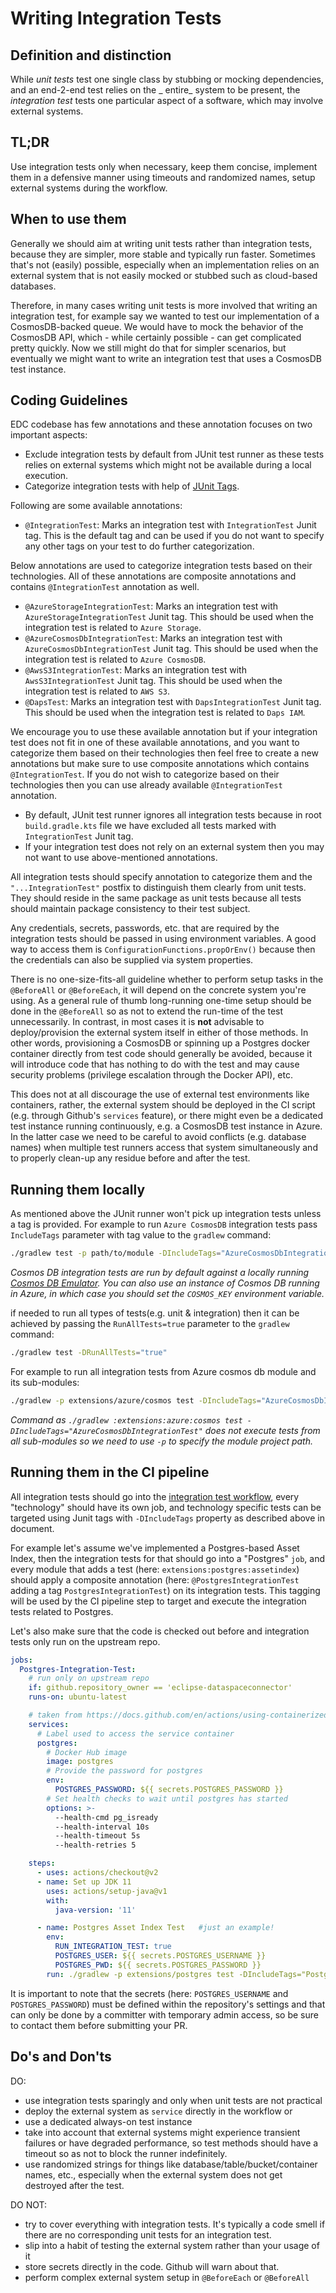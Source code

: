 # Writing Integration Tests

## Definition and distinction

While _unit tests_ test one single class by stubbing or mocking dependencies, and an end-2-end test relies on the _
entire_
system to be present, the _integration test_ tests one particular aspect of a software, which may involve external
systems.

## TL;DR

Use integration tests only when necessary, keep them concise, implement them in a defensive manner using timeouts and
randomized names, setup external systems during the workflow.

## When to use them

Generally we should aim at writing unit tests rather than integration tests, because they are simpler, more stable and
typically run faster. Sometimes that's not (easily) possible, especially when an implementation relies on an external
system that is not easily mocked or stubbed such as cloud-based databases.

Therefore, in many cases writing unit tests is more involved that writing an integration test, for example say we wanted
to test our implementation of a CosmosDB-backed queue. We would have to mock the behavior of the CosmosDB API, which -
while certainly possible - can get complicated pretty quickly. Now we still might do that for simpler scenarios, but
eventually we might want to write an integration test that uses a CosmosDB test instance.

## Coding Guidelines

EDC codebase has few annotations and these annotation focuses on two important aspects:

- Exclude integration tests by default from JUnit test runner as these tests relies on external systems which might not
be available during a local execution.
- Categorize integration tests with help of
[JUnit Tags](https://junit.org/junit5/docs/current/user-guide/#writing-tests-tagging-and-filtering).

Following are some available annotations:

- `@IntegrationTest`: Marks an integration test with `IntegrationTest` Junit tag. This is the default tag and can be
used if you do not want to specify any other tags on your test to do further categorization.

Below annotations are used to categorize integration tests based on their technologies. All of these annotations are
composite annotations and contains `@IntegrationTest` annotation as well.

- `@AzureStorageIntegrationTest`: Marks an integration test with `AzureStorageIntegrationTest` Junit tag. This should be
used when the integration test is related to `Azure Storage`.
- `@AzureCosmosDbIntegrationTest`: Marks an integration test with `AzureCosmosDbIntegrationTest` Junit tag. This should
be used when the integration test is related to `Azure CosmosDB`.
- `@AwsS3IntegrationTest`: Marks an integration test with `AwsS3IntegrationTest` Junit tag. This should be used when the
integration test is related to `AWS S3`.
- `@DapsTest`: Marks an integration test with `DapsIntegrationTest` Junit tag. This should be used when the integration
test is related to `Daps IAM`.

We encourage you to use these available annotation but if your integration test does not fit in one of these available
annotations, and you want to categorize them based on their technologies then feel free to create a new annotations but
make sure to use composite annotations which contains `@IntegrationTest`. If you do not wish to categorize based on
their technologies then you can use already available `@IntegrationTest` annotation.

- By default, JUnit test runner ignores all integration tests because in root `build.gradle.kts` file we have excluded
all tests marked with `IntegrationTest` Junit tag.
- If your integration test does not rely on an external system then you may not want to use above-mentioned annotations.

All integration tests should specify annotation to categorize them and the `"...IntegrationTest"` postfix to distinguish
them clearly from unit tests. They should reside in the same package as unit tests because all tests should maintain
package consistency to their test subject.

Any credentials, secrets, passwords, etc. that are required by the integration tests should be passed in using
environment variables. A good way to access them is `ConfigurationFunctions.propOrEnv()` because then the credentials
can also be supplied via system properties.

There is no one-size-fits-all guideline whether to perform setup tasks in the `@BeforeAll` or `@BeforeEach`, it will
depend on the concrete system you're using. As a general rule of thumb long-running one-time setup should be done in
the `@BeforeAll` so as not to extend the run-time of the test unnecessarily. In contrast, in most cases it is **not**
advisable to deploy/provision the external system itself in either of those methods. In other words, provisioning a
CosmosDB or spinning up a Postgres docker container directly from test code should generally be avoided, because it will
introduce code that has nothing to do with the test and may cause security problems (privilege escalation through the
Docker API), etc.

This does not at all discourage the use of external test environments like containers, rather, the external system
should be deployed in the CI script (e.g. through Github's `services` feature), or there might even be a dedicated test
instance running continuously, e.g. a CosmosDB test instance in Azure. In the latter case we need to be careful to avoid
conflicts (e.g. database names) when multiple test runners access that system simultaneously and to properly clean-up
any residue before and after the test.

## Running them locally

As mentioned above the JUnit runner won't pick up integration tests unless a tag is provided. For example to run
`Azure CosmosDB` integration tests pass `IncludeTags` parameter with tag value to the `gradlew` command:

```bash
./gradlew test -p path/to/module -DIncludeTags="AzureCosmosDbIntegrationTest"
```

_Cosmos DB integration tests are run by default against a locally running
[Cosmos DB Emulator](https://docs.microsoft.com/azure/cosmos-db/local-emulator). You can also use an instance of Cosmos
DB running in Azure, in which case you should set the `COSMOS_KEY` environment variable._

if needed to run all types of tests(e.g. unit & integration) then it can be achieved by passing the `RunAllTests=true`
parameter to the `gradlew` command:

```bash
./gradlew test -DRunAllTests="true"
```

For example to run all integration tests from Azure cosmos db module and its sub-modules:

```bash
./gradlew -p extensions/azure/cosmos test -DIncludeTags="AzureCosmosDbIntegrationTest"
```

_Command as `./gradlew :extensions:azure:cosmos test -DIncludeTags="AzureCosmosDbIntegrationTest"` does not execute
tests from all sub-modules so we need to use `-p` to specify the module project path._

## Running them in the CI pipeline

All integration tests should go into the [integration test workflow](../.github/workflows/integrationtests.yaml), every
"technology" should have its own job, and technology specific tests can be targeted using Junit tags with
`-DIncludeTags` property as described above in document.

For example let's assume we've implemented a Postgres-based Asset Index, then the integration tests for that should go
into a "Postgres" `job`, and every module that adds a test (here: `extensions:postgres:assetindex`) should apply a
composite annotation (here: `@PostgresIntegrationTest` adding a tag `PostgresIntegrationTest`) on its integration tests.
This tagging will be used by the CI pipeline step to target and execute the integration tests related to Postgres.

Let's also make sure that the code is checked out before and integration tests only run on the upstream repo.

```yaml
jobs:
  Postgres-Integration-Test:
    # run only on upstream repo
    if: github.repository_owner == 'eclipse-dataspaceconnector'
    runs-on: ubuntu-latest

    # taken from https://docs.github.com/en/actions/using-containerized-services/creating-postgresql-service-containers
    services:
      # Label used to access the service container
      postgres:
        # Docker Hub image
        image: postgres
        # Provide the password for postgres
        env:
          POSTGRES_PASSWORD: ${{ secrets.POSTGRES_PASSWORD }}
        # Set health checks to wait until postgres has started
        options: >-
          --health-cmd pg_isready
          --health-interval 10s
          --health-timeout 5s
          --health-retries 5

    steps:
      - uses: actions/checkout@v2
      - name: Set up JDK 11
        uses: actions/setup-java@v1
        with:
          java-version: '11'

      - name: Postgres Asset Index Test   #just an example!
        env:
          RUN_INTEGRATION_TEST: true
          POSTGRES_USER: ${{ secrets.POSTGRES_USERNAME }}
          POSTGRES_PWD: ${{ secrets.POSTGRES_PASSWORD }}
        run: ./gradlew -p extensions/postgres test -DIncludeTags="PostgresIntegrationTest"
```

It is important to note that the secrets (here: `POSTGRES_USERNAME` and `POSTGRES_PASSWORD`) must be defined within the
repository's settings and that can only be done by a committer with temporary admin access, so be sure to contact them
before submitting your PR.

## Do's and Don'ts

DO:

- use integration tests sparingly and only when unit tests are not practical
- deploy the external system as `service` directly in the workflow or
- use a dedicated always-on test instance
- take into account that external systems might experience transient failures or have degraded performance, so test
  methods should have a timeout so as not to block the runner indefinitely.
- use randomized strings for things like database/table/bucket/container names, etc., especially when the external
  system does not get destroyed after the test.

DO NOT:

- try to cover everything with integration tests. It's typically a code smell if there are no corresponding unit tests
  for an integration test.
- slip into a habit of testing the external system rather than your usage of it
- store secrets directly in the code. Github will warn about that.
- perform complex external system setup in `@BeforeEach` or `@BeforeAll`
